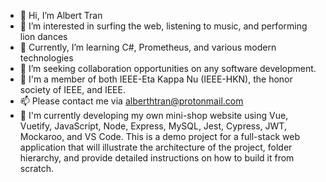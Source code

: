 - 👋 Hi, I’m Albert Tran
- 👀 I’m interested in surfing the web, listening to music, and performing lion dances
- 🌱 Currently, I’m learning C#, Prometheus, and various modern technologies
- 💞️ I’m seeking collaboration opportunities on any software development.
- 👀 I'm a member of both IEEE-Eta Kappa Nu (IEEE-HKN), the honor society of IEEE, and IEEE.
- 📫 Please contact me via alberthtran@protonmail.com
- 💞️ I'm currently developing my own mini-shop website using Vue, Vuetify, JavaScript, Node, Express, MySQL, Jest, Cypress, JWT, Mockaroo, and VS Code. This is a demo project for a full-stack web application that will illustrate the architecture of the project, folder hierarchy, and provide detailed instructions on how to build it from scratch.   


  
